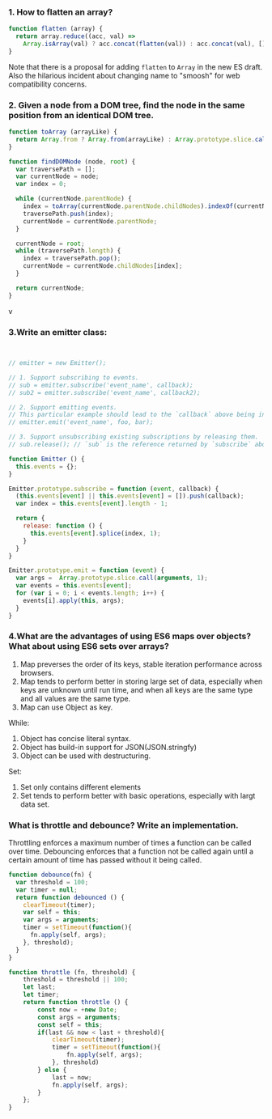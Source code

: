 ### 1. How to flatten an array?

```javascript
function flatten (array) {
  return array.reduce((acc, val) =>
    Array.isArray(val) ? acc.concat(flatten(val)) : acc.concat(val), []);
}

```

Note that there is a proposal for adding `flatten` to `Array` in the new ES draft. Also the hilarious incident about changing name to "smoosh" for web compatibility concerns.

### 2. Given a node from a DOM tree, find the node in the same position from an identical DOM tree.

```javascript
function toArray (arrayLike) {
  return Array.from ? Array.from(arrayLike) : Array.prototype.slice.call(arrayLike);
}

function findDOMNode (node, root) {
  var traversePath = [];
  var currentNode = node;
  var index = 0;

  while (currentNode.parentNode) {
    index = toArray(currentNode.parentNode.childNodes).indexOf(currentNode);
    traversePath.push(index);
    currentNode = currentNode.parentNode;
  }

  currentNode = root;
  while (traversePath.length) {
    index = traversePath.pop();
    currentNode = currentNode.childNodes[index];
  }

  return currentNode;
}
```
v
### 3.Write an emitter class:

```javascript


// emitter = new Emitter();

// 1. Support subscribing to events.
// sub = emitter.subscribe('event_name', callback);
// sub2 = emitter.subscribe('event_name', callback2);

// 2. Support emitting events.
// This particular example should lead to the `callback` above being invoked with `foo` and `bar` as parameters.
// emitter.emit('event_name', foo, bar);

// 3. Support unsubscribing existing subscriptions by releasing them.
// sub.release(); // `sub` is the reference returned by `subscribe` above 

function Emitter () {
  this.events = {};
}

Emitter.prototype.subscribe = function (event, callback) {
  (this.events[event] || this.events[event] = []).push(callback);
  var index = this.events[event].length - 1;

  return {
    release: function () {
      this.events[event].splice(index, 1);
    }
  }
}

Emitter.prototype.emit = function (event) {
  var args =  Array.prototype.slice.call(arguments, 1);
  var events = this.events[event]; 
  for (var i = 0; i < events.length; i++) {
    events[i].apply(this, args);
  }
}

```

### 4.What are the advantages of using ES6 maps over objects? What about using ES6 sets over arrays? 

1. Map preverses the order of its keys, stable iteration performance across browsers.
2. Map tends to perform better in storing large set of data, especially when keys are unknown until run time, and when all keys are the same type and all values are the same type.
3. Map can use Object as key.

While:
1. Object has concise literal syntax.
2. Object has build-in support for JSON(JSON.stringfy)
3. Object can be used with destructuring.

Set:
1. Set only contains different elements
2. Set tends to perform better with basic operations, especially with largt data set.


### What is throttle and debounce? Write an implementation.

Throttling enforces a maximum number of times a function can be called over time.
Debouncing enforces that a function not be called again until a certain amount of time has passed without it being called. 

```javascript
function debounce(fn) {
  var threshold = 100;
  var timer = null;
  return function debounced () {
    clearTimeout(timer);
    var self = this;
    var args = arguments;
    timer = setTimeout(function(){
      fn.apply(self, args);
    }, threshold);
  }
}

function throttle (fn, threshold) {
    threshold = threshold || 100;
    let last;
    let timer;
    return function throttle () {
        const now = +new Date;
        const args = arguments;
        const self = this;
        if(last && now < last + threshold){
            clearTimeout(timer);
            timer = setTimeout(function(){
                fn.apply(self, args);
            }, threshold)
        } else {
            last = now;
            fn.apply(self, args);
        }
    };
}
```







